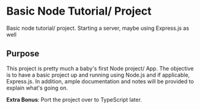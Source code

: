 # Basic Node Tutorial/ Project
Basic node tutorial/ project. Starting a server, maybe using Express.js as well

## Purpose

This project is pretty much a baby's first Node project/ App. The objective is to have a basic project up and running using Node.js and if applicable, Express.js. In addition, ample documentation and notes will be provided to explain what's going on.

**Extra Bonus**: Port the project over to TypeScript later.

